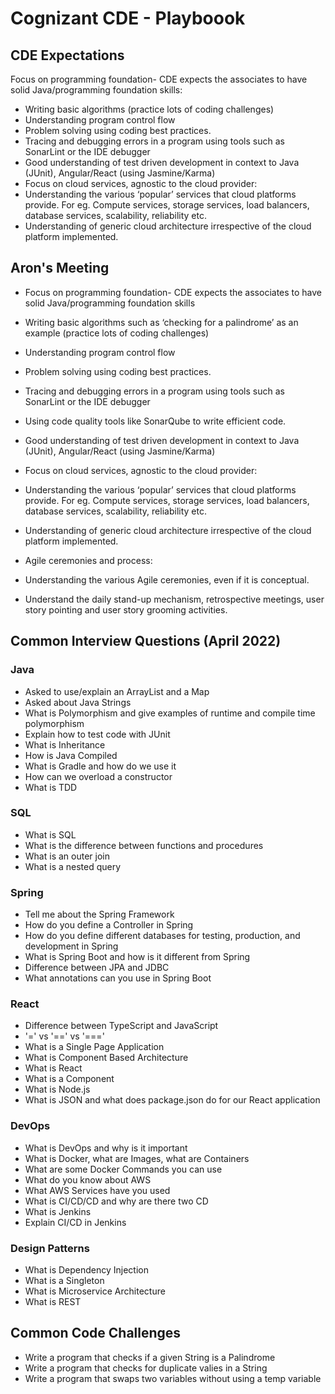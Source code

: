 # Cognizant CDE - Playboook

## CDE Expectations

Focus on programming foundation- CDE expects the associates to have solid Java/programming foundation skills: 
- Writing basic algorithms (practice lots of coding challenges) 
- Understanding program control flow 
- Problem solving using coding best practices. 
- Tracing and debugging errors in a program using tools such as SonarLint or the IDE debugger  
- Good understanding of test driven development in context to Java (JUnit), Angular/React (using Jasmine/Karma) 
- Focus on cloud services, agnostic to the cloud provider: 
- Understanding the various ‘popular’ services that cloud platforms provide. For eg. Compute services, storage services, load balancers, database services, scalability, reliability etc. 
- Understanding of generic cloud architecture irrespective of the cloud platform implemented.  

## Aron's Meeting
*	Focus on programming foundation- CDE expects the associates to have solid Java/programming foundation skills
  *	Writing basic algorithms such as ‘checking for a palindrome’ as an example (practice lots of coding challenges)
  *	Understanding program control flow
  *	Problem solving using coding best practices.
  * Tracing and debugging errors in a program using tools such as SonarLint or the IDE debugger 
  * Using code quality tools like SonarQube to write efficient code. 
  *	Good understanding of test driven development in context to Java (JUnit), Angular/React (using Jasmine/Karma)

*	Focus on cloud services, agnostic to the cloud provider:
  *	Understanding the various ‘popular’ services that cloud platforms provide. For eg. Compute services, storage services, load balancers, database services, scalability, reliability etc.
  *	Understanding of generic cloud architecture irrespective of the cloud platform implemented. 

*	Agile ceremonies and process:
  *	Understanding the various Agile ceremonies, even if it is conceptual. 
  *	Understand the daily stand-up mechanism, retrospective meetings, user story pointing and user story grooming activities. 

## Common Interview Questions (April 2022)
### Java
- Asked to use/explain an ArrayList and a Map
- Asked about Java Strings
- What is Polymorphism and give examples of runtime and compile time polymorphism
- Explain how to test code with JUnit
- What is Inheritance
- How is Java Compiled
- What is Gradle and how do we use it
- How can we overload a constructor
- What is TDD

### SQL
- What is SQL
- What is the difference between functions and procedures
- What is an outer join
- What is a nested query

### Spring
- Tell me about the Spring Framework
- How do you define a Controller in Spring
- How do you define different databases for testing, production, and development in Spring
- What is Spring Boot and how is it different from Spring
- Difference between JPA and JDBC
- What annotations can you use in Spring Boot

### React
- Difference between TypeScript and JavaScript
- '=' vs '==' vs '==='
- What is a Single Page Application
- What is Component Based Architecture
- What is React
- What is a Component
- What is Node.js
- What is JSON and what does package.json do for our React application

### DevOps
- What is DevOps and why is it important
- What is Docker, what are Images, what are Containers
- What are some Docker Commands you can use
- What do you know about AWS
- What AWS Services have you used
- What is CI/CD/CD and why are there two CD
- What is Jenkins
- Explain CI/CD in Jenkins

### Design Patterns
- What is Dependency Injection
- What is a Singleton
- What is Microservice Architecture
- What is REST

## Common Code Challenges
- Write a program that checks if a given String is a Palindrome
- Write a program that checks for duplicate valies in a String
- Write a program that swaps two variables without using a temp variable
